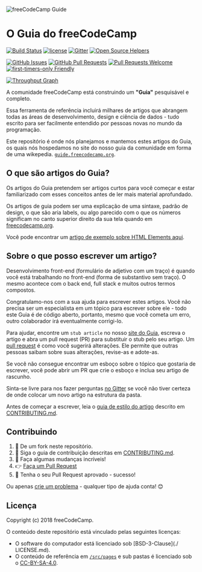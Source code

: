 ![freeCodeCamp Guide](https://s3.amazonaws.com/freecodecamp/wide-social-banner.png)

# O Guia do freeCodeCamp

[![Build Status](https://img.shields.io/travis/freeCodeCamp/guide/master.svg?style=flat-square)](https://travis-ci.org/freeCodeCamp/guide) [![license](https://img.shields.io/badge/license-BSD--3--Clause-lightgrey.svg?style=flat-square)](https://opensource.org/licenses/BSD-3-Clause)  [![Gitter](https://img.shields.io/gitter/room/freeCodeCamp/Contributors.svg?style=flat-square)](https://gitter.im/freeCodeCamp/Contributors)
[![Open Source Helpers](https://www.codetriage.com/freecodecamp/guide/badges/users.svg)](https://www.codetriage.com/freecodecamp/guide)

[![GitHub Issues](https://img.shields.io/github/issues/freeCodeCamp/guide.svg?style=flat-square)](https://github.com/freeCodeCamp/guide/issues) [![GitHub Pull Requests](https://img.shields.io/github/issues-pr/freeCodeCamp/guide.svg?style=flat-square)](https://github.com/freeCodeCamp/guide/pulls) [![Pull Requests Welcome](https://img.shields.io/badge/PRs-welcome-brightgreen.svg?style=flat-square)](http://makeapullrequest.com)
[![first-timers-only Friendly](https://img.shields.io/badge/first--timers--only-friendly-blue.svg?style=flat-square)](http://www.firsttimersonly.com/)

[![Throughput Graph](https://graphs.waffle.io/freeCodeCamp/guide/throughput.svg)](https://waffle.io/freeCodeCamp/guide/metrics)

A comunidade freeCodeCamp está construindo um **"Guia"** pesquisável e completo.

Essa ferramenta de referência incluirá milhares de artigos que abrangem todas as áreas de desenvolvimento, design e ciência de dados - tudo escrito para ser facilmente entendido por pessoas novas no mundo da programação.

Este repositório é onde nós planejamos e mantemos estes artigos do Guia, os quais nós hospedamos no site do nosso guia da comunidade em forma de uma wikepedia. [`guide.freecodecamp.org`](https://guide.freecodecamp.org).

## O que são artigos do Guia?

Os artigos do Guia pretendem ser artigos curtos para você começar e estar familiarizado com esses conceitos antes de ler mais material aprofundado.

Os artigos de guia podem ser uma explicação de uma sintaxe, padrão de design, o que são aria labels, ou algo parecido com o que os números significam no canto superior direito da sua tela quando em [freecodecamp.org](https://freecodecamp.org).

Você pode encontrar um [artigo de exemplo sobre HTML Elements aqui](./src/pages/html/elements/index.md).

## Sobre o que posso escrever um artigo?

Desenvolvimento front-end (formulário de adjetivo com um traço) é quando você está trabalhando no front-end (forma de substantivo sem traço). O mesmo acontece com o back end, full stack e muitos outros termos compostos.

Congratulamo-nos com a sua ajuda para escrever estes artigos. Você não precisa ser um especialista em um tópico para escrever sobre ele - todo este Guia é de código aberto, portanto, mesmo que você cometa um erro, outro colaborador irá eventualmente corrigi-lo.

Para ajudar, encontre um `stub article` no nosso [site do Guia](https://guide.freecodecamp.org/), escreva o artigo e abra um pull request (PR) para substituir o stub pelo seu artigo. Um [pull request](https://help.github.com/articles/about-pull-requests/) é como você sugerirá alterações. Ele permite que outras pessoas saibam sobre suas alterações, revise-as e adote-as.

Se você não consegue encontrar um esboço sobre o tópico que gostaria de escrever, você pode abrir um PR que crie o esboço e inclua seu artigo de rascunho.

Sinta-se livre para nos fazer perguntas [no Gitter](https://gitter.im/freeCodeCamp/Contributors) se você não tiver certeza de onde colocar um novo artigo na estrutura da pasta.

Antes de começar a escrever, leia o [guia de estilo do artigo](https://github.com/freeCodeCamp/guide/blob/master/CONTRIBUTING.md#article-style-guide) descrito em [CONTRIBUTING.md](https://github.com/freeCodeCamp/guide/blob/master/CONTRIBUTING.md).

## Contribuindo

1. 🍴 De um fork neste repositório.
2. 👀️ Siga o guia de contribuição descritas em [CONTRIBUTING.md](https://github.com/freeCodeCamp/guide/blob/master/CONTRIBUTING.md).
3. 🔧 Faça algumas mudanças incríveis!
4. 👉 [Faça um Pull Request](https://github.com/freeCodeCamp/guide/compare)
5. 🎉 Tenha o seu Pull Request aprovado - sucesso!

Ou apenas [crie um problema](https://github.com/freeCodeCamp/guide/issues) - qualquer tipo de ajuda conta! 😊

## Licença

Copyright (c) 2018 freeCodeCamp.

O conteúdo deste repositório está vinculado pelas seguintes licenças:
- O software do computador está licenciado sob [BSD-3-Clause](./ LICENSE.md).
- O conteúdo de referência em [`/src/pages`](/src/pages) e sub pastas é licenciado sob o [CC-BY-SA-4.0](./src/pages/LICENSE.md).
